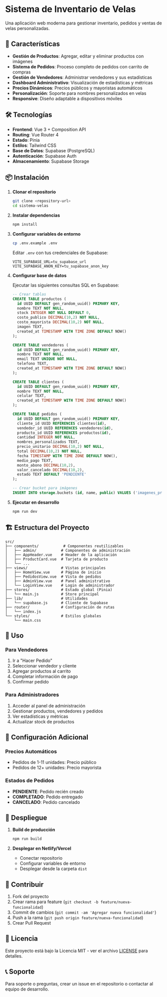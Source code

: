 # Sistema de Inventario de Velas

Una aplicación web moderna para gestionar inventario, pedidos y ventas de velas personalizadas.

## 🚀 Características

- **Gestión de Productos**: Agregar, editar y eliminar productos con imágenes
- **Sistema de Pedidos**: Proceso completo de pedidos con carrito de compras
- **Gestión de Vendedores**: Administrar vendedores y sus estadísticas
- **Dashboard Administrativo**: Visualización de estadísticas y métricas
- **Precios Dinámicos**: Precios públicos y mayoristas automáticos
- **Personalización**: Soporte para nombres personalizados en velas
- **Responsive**: Diseño adaptable a dispositivos móviles

## 🛠️ Tecnologías

- **Frontend**: Vue 3 + Composition API
- **Routing**: Vue Router 4
- **Estado**: Pinia
- **Estilos**: Tailwind CSS
- **Base de Datos**: Supabase (PostgreSQL)
- **Autenticación**: Supabase Auth
- **Almacenamiento**: Supabase Storage

## 📦 Instalación

1. **Clonar el repositorio**
   ```bash
   git clone <repository-url>
   cd sistema-velas
   ```

2. **Instalar dependencias**
   ```bash
   npm install
   ```

3. **Configurar variables de entorno**
   ```bash
   cp .env.example .env
   ```
   
   Editar `.env` con tus credenciales de Supabase:
   ```
   VITE_SUPABASE_URL=tu_supabase_url
   VITE_SUPABASE_ANON_KEY=tu_supabase_anon_key
   ```

4. **Configurar base de datos**
   
   Ejecutar las siguientes consultas SQL en Supabase:

   ```sql
   -- Crear tablas
   CREATE TABLE productos (
     id UUID DEFAULT gen_random_uuid() PRIMARY KEY,
     nombre TEXT NOT NULL,
     stock INTEGER NOT NULL DEFAULT 0,
     costo_publico DECIMAL(10,2) NOT NULL,
     costo_mayorista DECIMAL(10,2) NOT NULL,
     imagen TEXT,
     created_at TIMESTAMP WITH TIME ZONE DEFAULT NOW()
   );

   CREATE TABLE vendedores (
     id UUID DEFAULT gen_random_uuid() PRIMARY KEY,
     nombre TEXT NOT NULL,
     email TEXT UNIQUE NOT NULL,
     telefono TEXT,
     created_at TIMESTAMP WITH TIME ZONE DEFAULT NOW()
   );

   CREATE TABLE clientes (
     id UUID DEFAULT gen_random_uuid() PRIMARY KEY,
     nombre TEXT NOT NULL,
     celular TEXT,
     created_at TIMESTAMP WITH TIME ZONE DEFAULT NOW()
   );

   CREATE TABLE pedidos (
     id UUID DEFAULT gen_random_uuid() PRIMARY KEY,
     cliente_id UUID REFERENCES clientes(id),
     vendedor_id UUID REFERENCES vendedores(id),
     producto_id UUID REFERENCES productos(id),
     cantidad INTEGER NOT NULL,
     nombres_personalizados TEXT,
     precio_unitario DECIMAL(10,2) NOT NULL,
     total DECIMAL(10,2) NOT NULL,
     fecha TIMESTAMP WITH TIME ZONE DEFAULT NOW(),
     medio_pago TEXT,
     monto_abono DECIMAL(10,2),
     valor_cancelado DECIMAL(10,2),
     estado TEXT DEFAULT 'PENDIENTE'
   );

   -- Crear bucket para imágenes
   INSERT INTO storage.buckets (id, name, public) VALUES ('imagenes_productos', 'imagenes_productos', true);
   ```

5. **Ejecutar en desarrollo**
   ```bash
   npm run dev
   ```

## 🏗️ Estructura del Proyecto

```
src/
├── components/           # Componentes reutilizables
│   ├── admin/           # Componentes de administración
│   ├── AppHeader.vue    # Header de la aplicación
│   ├── ProductCard.vue  # Tarjeta de producto
│   └── ...
├── views/               # Vistas principales
│   ├── HomeView.vue     # Página de inicio
│   ├── PedidosView.vue  # Vista de pedidos
│   ├── AdminView.vue    # Panel administrativo
│   └── LoginView.vue    # Login de administrador
├── stores/              # Estado global (Pinia)
│   └── main.js          # Store principal
├── lib/                 # Utilidades
│   └── supabase.js      # Cliente de Supabase
├── router/              # Configuración de rutas
│   └── index.js
└── styles/              # Estilos globales
    └── main.css
```

## 📱 Uso

### Para Vendedores
1. Ir a "Hacer Pedido"
2. Seleccionar vendedor y cliente
3. Agregar productos al carrito
4. Completar información de pago
5. Confirmar pedido

### Para Administradores
1. Acceder al panel de administración
2. Gestionar productos, vendedores y pedidos
3. Ver estadísticas y métricas
4. Actualizar stock de productos

## 🔧 Configuración Adicional

### Precios Automáticos
- Pedidos de 1-11 unidades: Precio público
- Pedidos de 12+ unidades: Precio mayorista

### Estados de Pedidos
- **PENDIENTE**: Pedido recién creado
- **COMPLETADO**: Pedido entregado
- **CANCELADO**: Pedido cancelado

## 🚀 Despliegue

1. **Build de producción**
   ```bash
   npm run build
   ```

2. **Desplegar en Netlify/Vercel**
   - Conectar repositorio
   - Configurar variables de entorno
   - Desplegar desde la carpeta `dist`

## 🤝 Contribuir

1. Fork del proyecto
2. Crear rama para feature (`git checkout -b feature/nueva-funcionalidad`)
3. Commit de cambios (`git commit -am 'Agregar nueva funcionalidad'`)
4. Push a la rama (`git push origin feature/nueva-funcionalidad`)
5. Crear Pull Request

## 📄 Licencia

Este proyecto está bajo la Licencia MIT - ver el archivo [LICENSE](LICENSE) para detalles.

## 📞 Soporte

Para soporte o preguntas, crear un issue en el repositorio o contactar al equipo de desarrollo.
